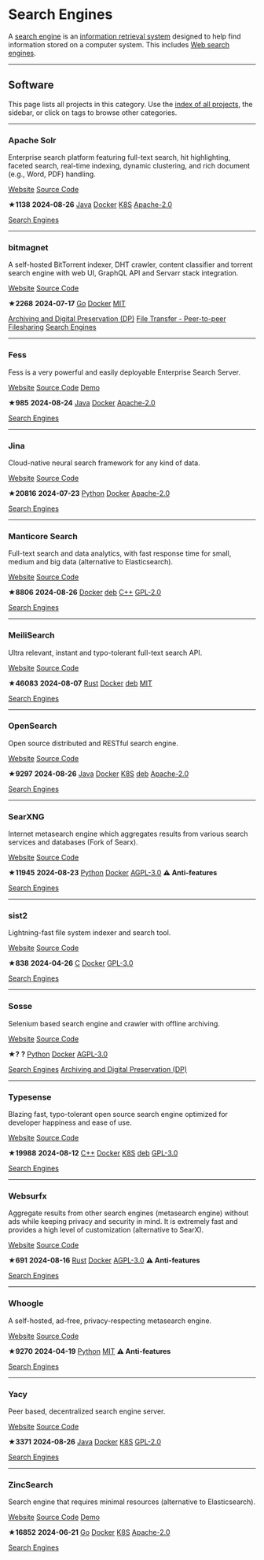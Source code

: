 # Search Engines

A [search engine](https://en.wikipedia.org/wiki/Search_engine_(computing)) is an [information retrieval system](https://en.wikipedia.org/wiki/Information_retrieval) designed to help find information stored on a computer system. This includes [Web search engines](https://en.wikipedia.org/wiki/Web_search_engine).

---

## Software

This page lists all projects in this category. Use the [index of all projects](https://awesome-selfhosted.net/index.html), the sidebar, or click on  tags to browse other categories.

---

### Apache Solr

Enterprise search platform featuring full-text search, hit highlighting, faceted search, real-time indexing, dynamic clustering, and rich document (e.g., Word, PDF) handling.

[ Website](https://lucene.apache.org/solr/) [ Source Code](https://github.com/apache/solr)

**★1138**  **2024-08-26** [ Java](https://awesome-selfhosted.net/platforms/java.html) [ Docker](https://awesome-selfhosted.net/platforms/docker.html) [ K8S](https://awesome-selfhosted.net/platforms/k8s.html) [ Apache-2.0](https://awesome-selfhosted.net/index.html#list-of-licenses)

[ Search Engines](https://awesome-selfhosted.net/tags/search-engines.html)

---

### bitmagnet

A self-hosted BitTorrent indexer, DHT crawler, content classifier and torrent search engine with web UI, GraphQL API and Servarr stack integration.

[ Website](https://bitmagnet.io/) [ Source Code](https://github.com/bitmagnet-io/bitmagnet)

**★2268**  **2024-07-17** [ Go](https://awesome-selfhosted.net/platforms/go.html) [ Docker](https://awesome-selfhosted.net/platforms/docker.html) [ MIT](https://awesome-selfhosted.net/index.html#list-of-licenses)

[ Archiving and Digital Preservation (DP)](https://awesome-selfhosted.net/tags/archiving-and-digital-preservation-dp.html) [ File Transfer - Peer-to-peer Filesharing](https://awesome-selfhosted.net/tags/file-transfer---peer-to-peer-filesharing.html) [ Search Engines](https://awesome-selfhosted.net/tags/search-engines.html)

---

### Fess

Fess is a very powerful and easily deployable Enterprise Search Server.

[ Website](https://fess.codelibs.org/) [ Source Code](https://github.com/codelibs/fess) [ Demo](https://search.n2sm.co.jp/)

**★985**  **2024-08-24** [ Java](https://awesome-selfhosted.net/platforms/java.html) [ Docker](https://awesome-selfhosted.net/platforms/docker.html) [ Apache-2.0](https://awesome-selfhosted.net/index.html#list-of-licenses)

[ Search Engines](https://awesome-selfhosted.net/tags/search-engines.html)

---

### Jina

Cloud-native neural search framework for any kind of data.

[ Website](https://github.com/jina-ai/jina/) [ Source Code](https://github.com/jina-ai/jina/)

**★20816**  **2024-07-23** [ Python](https://awesome-selfhosted.net/platforms/python.html) [ Docker](https://awesome-selfhosted.net/platforms/docker.html) [ Apache-2.0](https://awesome-selfhosted.net/index.html#list-of-licenses)

[ Search Engines](https://awesome-selfhosted.net/tags/search-engines.html)

---

### Manticore Search

Full-text search and data analytics, with fast response time for small, medium and big data (alternative to Elasticsearch).

[ Website](https://github.com/manticoresoftware/manticoresearch/) [ Source Code](https://github.com/manticoresoftware/manticoresearch/)

**★8806**  **2024-08-26** [ Docker](https://awesome-selfhosted.net/platforms/docker.html) [ deb](https://awesome-selfhosted.net/platforms/deb.html) [ C++](https://awesome-selfhosted.net/platforms/c%2B%2B.html) [ GPL-2.0](https://awesome-selfhosted.net/index.html#list-of-licenses)

[ Search Engines](https://awesome-selfhosted.net/tags/search-engines.html)

---

### MeiliSearch

Ultra relevant, instant and typo-tolerant full-text search API.

[ Website](https://www.meilisearch.com/) [ Source Code](https://github.com/meilisearch/MeiliSearch)

**★46083**  **2024-08-07** [ Rust](https://awesome-selfhosted.net/platforms/rust.html) [ Docker](https://awesome-selfhosted.net/platforms/docker.html) [ deb](https://awesome-selfhosted.net/platforms/deb.html) [ MIT](https://awesome-selfhosted.net/index.html#list-of-licenses)

[ Search Engines](https://awesome-selfhosted.net/tags/search-engines.html)

---

### OpenSearch

Open source distributed and RESTful search engine.

[ Website](https://opensearch.org/) [ Source Code](https://github.com/opensearch-project/OpenSearch)

**★9297**  **2024-08-26** [ Java](https://awesome-selfhosted.net/platforms/java.html) [ Docker](https://awesome-selfhosted.net/platforms/docker.html) [ K8S](https://awesome-selfhosted.net/platforms/k8s.html) [ deb](https://awesome-selfhosted.net/platforms/deb.html) [ Apache-2.0](https://awesome-selfhosted.net/index.html#list-of-licenses)

[ Search Engines](https://awesome-selfhosted.net/tags/search-engines.html)

---

### SearXNG

Internet metasearch engine which aggregates results from various search services and databases (Fork of Searx).

[ Website](https://docs.searxng.org/) [ Source Code](https://github.com/searxng/searxng/)

**★11945**  **2024-08-23** [ Python](https://awesome-selfhosted.net/platforms/python.html) [ Docker](https://awesome-selfhosted.net/platforms/docker.html) [ AGPL-3.0](https://awesome-selfhosted.net/index.html#list-of-licenses) **⚠ Anti-features**

[ Search Engines](https://awesome-selfhosted.net/tags/search-engines.html)

---

### sist2

Lightning-fast file system indexer and search tool.

[ Website](https://github.com/simon987/sist2) [ Source Code](https://github.com/simon987/sist2)

**★838**  **2024-04-26** [ C](https://awesome-selfhosted.net/platforms/c.html) [ Docker](https://awesome-selfhosted.net/platforms/docker.html) [ GPL-3.0](https://awesome-selfhosted.net/index.html#list-of-licenses)

[ Search Engines](https://awesome-selfhosted.net/tags/search-engines.html)

---

### Sosse

Selenium based search engine and crawler with offline archiving.

[ Website](https://sosse.readthedocs.io/en/stable/) [ Source Code](https://gitlab.com/biolds1/sosse)

**★?**  **?** [ Python](https://awesome-selfhosted.net/platforms/python.html) [ Docker](https://awesome-selfhosted.net/platforms/docker.html) [ AGPL-3.0](https://awesome-selfhosted.net/index.html#list-of-licenses)

[ Search Engines](https://awesome-selfhosted.net/tags/search-engines.html) [ Archiving and Digital Preservation (DP)](https://awesome-selfhosted.net/tags/archiving-and-digital-preservation-dp.html)

---

### Typesense

Blazing fast, typo-tolerant open source search engine optimized for developer happiness and ease of use.

[ Website](https://typesense.org/) [ Source Code](https://github.com/typesense/typesense)

**★19988**  **2024-08-12** [ C++](https://awesome-selfhosted.net/platforms/c%2B%2B.html) [ Docker](https://awesome-selfhosted.net/platforms/docker.html) [ K8S](https://awesome-selfhosted.net/platforms/k8s.html) [ deb](https://awesome-selfhosted.net/platforms/deb.html) [ GPL-3.0](https://awesome-selfhosted.net/index.html#list-of-licenses)

[ Search Engines](https://awesome-selfhosted.net/tags/search-engines.html)

---

### Websurfx

Aggregate results from other search engines (metasearch engine) without ads while keeping privacy and security in mind. It is extremely fast and provides a high level of customization (alternative to SearX).

[ Website](https://github.com/neon-mmd/websurfx) [ Source Code](https://github.com/neon-mmd/websurfx)

**★691**  **2024-08-16** [ Rust](https://awesome-selfhosted.net/platforms/rust.html) [ Docker](https://awesome-selfhosted.net/platforms/docker.html) [ AGPL-3.0](https://awesome-selfhosted.net/index.html#list-of-licenses) **⚠ Anti-features**

[ Search Engines](https://awesome-selfhosted.net/tags/search-engines.html)

---

### Whoogle

A self-hosted, ad-free, privacy-respecting metasearch engine.

[ Website](https://github.com/benbusby/whoogle-search) [ Source Code](https://github.com/benbusby/whoogle-search)

**★9270**  **2024-04-19** [ Python](https://awesome-selfhosted.net/platforms/python.html) [ MIT](https://awesome-selfhosted.net/index.html#list-of-licenses) **⚠ Anti-features**

[ Search Engines](https://awesome-selfhosted.net/tags/search-engines.html)

---

### Yacy

Peer based, decentralized search engine server.

[ Website](https://yacy.net/en/index.html) [ Source Code](https://github.com/yacy/yacy_search_server)

**★3371**  **2024-08-26** [ Java](https://awesome-selfhosted.net/platforms/java.html) [ Docker](https://awesome-selfhosted.net/platforms/docker.html) [ K8S](https://awesome-selfhosted.net/platforms/k8s.html) [ GPL-2.0](https://awesome-selfhosted.net/index.html#list-of-licenses)

[ Search Engines](https://awesome-selfhosted.net/tags/search-engines.html)

---

### ZincSearch

Search engine that requires minimal resources (alternative to Elasticsearch).

[ Website](https://zincsearch.com/) [ Source Code](https://github.com/zincsearch/zincsearch) [ Demo](https://github.com/zinclabs/zinc#playground-server)

**★16852**  **2024-06-21** [ Go](https://awesome-selfhosted.net/platforms/go.html) [ Docker](https://awesome-selfhosted.net/platforms/docker.html) [ K8S](https://awesome-selfhosted.net/platforms/k8s.html) [ Apache-2.0](https://awesome-selfhosted.net/index.html#list-of-licenses)

[ Search Engines](https://awesome-selfhosted.net/tags/search-engines.html)
